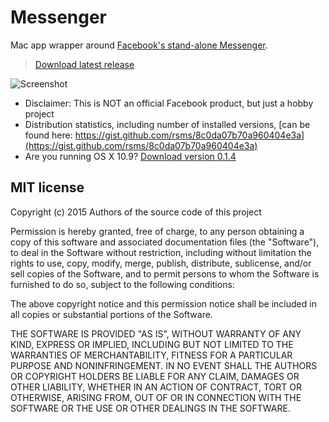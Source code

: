 # Messenger

Mac app wrapper around [Facebook's stand-alone Messenger](https://www.messenger.com/).

> [Download latest release](https://fbmacmessenger.rsms.me/)<br>

![Screenshot](https://fbmacmessenger.rsms.me/screenshot.png)

- Disclaimer: This is NOT an official Facebook product, but just a hobby project
- Distribution statistics, including number of installed versions, [can be found here: https://gist.github.com/rsms/8c0da07b70a960404e3a](https://gist.github.com/rsms/8c0da07b70a960404e3a)
- Are you running OS X 10.9? [Download version 0.1.4](https://fbmacmessenger.rsms.me/dist/Messenger-0.1.4.1440786644-f3436781b1e02ea1.zip)

## MIT license

Copyright (c) 2015 Authors of the source code of this project

Permission is hereby granted, free of charge, to any person obtaining a copy
of this software and associated documentation files (the "Software"), to deal
in the Software without restriction, including without limitation the rights
to use, copy, modify, merge, publish, distribute, sublicense, and/or sell
copies of the Software, and to permit persons to whom the Software is
furnished to do so, subject to the following conditions:

The above copyright notice and this permission notice shall be included in
all copies or substantial portions of the Software.

THE SOFTWARE IS PROVIDED "AS IS", WITHOUT WARRANTY OF ANY KIND, EXPRESS OR
IMPLIED, INCLUDING BUT NOT LIMITED TO THE WARRANTIES OF MERCHANTABILITY,
FITNESS FOR A PARTICULAR PURPOSE AND NONINFRINGEMENT. IN NO EVENT SHALL THE
AUTHORS OR COPYRIGHT HOLDERS BE LIABLE FOR ANY CLAIM, DAMAGES OR OTHER
LIABILITY, WHETHER IN AN ACTION OF CONTRACT, TORT OR OTHERWISE, ARISING FROM,
OUT OF OR IN CONNECTION WITH THE SOFTWARE OR THE USE OR OTHER DEALINGS IN
THE SOFTWARE.
